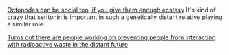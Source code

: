 [Octopodes can be social too, if you give them enough
	ecstasy](http://www.neuwritewest.org/blog/octopuses) It's
	kind of crazy that seritonin is important in such a genetically distant
	relative playing a similar role.

[Turns out there are people working on preventing people from interacting with radioactive waste in the distant future](https://arstechnica.com/science/2019/09/how-do-you-leave-a-warning-that-lasts-as-long-as-nuclear-waste/)